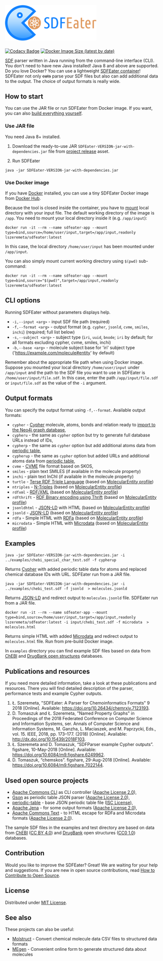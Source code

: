 # <img src="https://raw.githubusercontent.com/lszeremeta/SDFEater/master/logo/SDFEater.png" alt="SDFEater logo" width="300">

[![Codacy Badge](https://app.codacy.com/project/badge/Grade/fc5d5e2e22ce4616a041d97cdf1f3a11)](https://www.codacy.com/gh/lszeremeta/SDFEater/dashboard?utm_source=github.com&amp;utm_medium=referral&amp;utm_content=lszeremeta/SDFEater&amp;utm_campaign=Badge_Grade) [![Docker Image Size (latest by date)](https://img.shields.io/docker/image-size/lszeremeta/sdfeater?label=Docker%20image%20size)](https://hub.docker.com/r/lszeremeta/sdfeater)

[SDF](https://pubs.acs.org/doi/abs/10.1021/ci00007a012) parser written in Java running from the command-line interface (CLI). You don't need to have new Java installed! Java 8 and above are supported. Do you love️ Docker? You can use a lightweight [SDFEater container](https://hub.docker.com/r/lszeremeta/sdfeater)! SDFEater not only ~~eats~~ parse your SDF files but also can add additional data to the output. The choice of output formats is really wide.

## How to start

You can use the JAR file or run SDFEater from Docker image. If you want, you can also [build everything yourself](https://github.com/lszeremeta/SDFEater/wiki/Manual-project-build). 

### Use JAR file

You need Java 8+ installed.

1. Download the ready-to-use JAR `SDFEater-VERSION-jar-with-dependencies.jar` file from [project release](https://github.com/lszeremeta/SDFEater/releases) asset.

2. Run SDFEater

```shell
java -jar SDFEater-VERSION-jar-with-dependencies.jar
```

### Use Docker image

If you have [Docker](https://docs.docker.com/engine/install/) installed, you can use a tiny SDFEater Docker image from [Docker Hub](https://hub.docker.com/r/lszeremeta/sdfeater).

Because the tool is closed inside the container, you have to [mount](https://docs.docker.com/storage/bind-mounts/#start-a-container-with-a-bind-mount) local directory with your input file. The default working directory of the image is `/app`. You need to mount your local directory inside it (e.g. `/app/input`):

```shell
docker run -it --rm --name sdfeater-app --mount type=bind,source=/home/user/input,target=/app/input,readonly lszeremeta/sdfeater:latest
```

In this case, the local directory `/home/user/input` has been mounted under `/app/input`.

You can also simply mount current working directory using `$(pwd)` sub-command:

```shell
docker run -it --rm --name sdfeater-app --mount type=bind,source="$(pwd)",target=/app/input,readonly lszeremeta/sdfeater:latest
```

## CLI options

Running SDFEater without parameters displays help.

* `-i,--input <arg>` - input SDF file path (required)
* `-f,--format <arg>` - output format (e.g. `cypher`, `jsonld`, `cvme`, `smiles`, `inchi`) (required; full list below)
* `-s,--subject <arg>` - subject type (`iri`, `uuid`, `bnode`; `iri` by default; for all formats excluding cypher, cvme, smiles, inchi)
* `-b,--base <arg>` - molecule subject base for 'iri' subject type ('https://example.com/molecule#entity' by default)

Remember about the appropriate file path when using Docker image. Suppose you mounted your local directory `/home/user/input` under `/app/input` and the path to the SDF file you want to use in SDFEater is `/home/user/input/file.sdf`. In this case, enter the path `/app/input/file.sdf` or `input/file.sdf` as the value of the `-i` argument.

## Output formats

You can specify the output format using `-f,--format`. Available output formats:

* `cypher` - [Cypher](https://neo4j.com/developer/cypher-query-language/) molecule, atoms, bonds and relation ready to [import to the Neo4j graph database](https://neo4j.com/developer/kb/export-sub-graph-to-cypher-and-import/),
* `cypheru` - the same as `cypher` option but try to generate full database URLs instead of IDs,
* `cypherp` - the same as `cypher` option but add additional atoms data from [periodic table](https://github.com/lszeremeta/SDFEater/blob/master/src/main/resources/pl/edu/uwb/ii/sdfeater/periodic_table.json),
* `cypherup` - the same as `cypher` option but added URLs and additional atoms data from [periodic table](https://github.com/lszeremeta/SDFEater/blob/master/src/main/resources/pl/edu/uwb/ii/sdfeater/periodic_table.json),
* `cvme` - [CVME](http://cs.aalto.fi/en/current/events/2017-09-22-002/) file format based on SKOS,
* `smiles` - plain text SMILES (if available in the molecule property)
* `inchi` - plain text InChI (if available in the molecule property)
* `turtle` - [Terse RDF Triple Language](https://www.w3.org/TR/turtle/) (based on [MolecularEntity profile](https://bioschemas.org/profiles/MolecularEntity/0.5-RELEASE/))
* `ntriples` - [N-Triples](https://www.w3.org/TR/n-triples/) (based on [MolecularEntity profile](https://bioschemas.org/profiles/MolecularEntity/0.5-RELEASE/))
* `rdfxml` - [RDF/XML](https://www.w3.org/TR/rdf-syntax-grammar/) (based on [MolecularEntity profile](https://bioschemas.org/profiles/MolecularEntity/0.5-RELEASE/))
* `rdfthrift` - [RDF Binary encoding using Thrift](https://afs.github.io/rdf-thrift/rdf-binary-thrift.html) (based on [MolecularEntity profile](https://bioschemas.org/profiles/MolecularEntity/0.5-RELEASE/))
* `jsonldhtml` - [JSON-LD](https://json-ld.org/) with HTML (based on [MolecularEntity profile](https://bioschemas.org/profiles/MolecularEntity/0.5-RELEASE/))
* `jsonld` - [JSON-LD](https://json-ld.org/) (based on [MolecularEntity profile](https://bioschemas.org/profiles/MolecularEntity/0.5-RELEASE/))
* `rdfa` - Simple HTML with [RDFa](http://rdfa.info/) (based on [MolecularEntity profile](https://bioschemas.org/profiles/MolecularEntity/0.5-RELEASE/))
* `microdata` - Simple HTML with [Microdata](https://www.w3.org/TR/microdata/) (based on [MolecularEntity profile](https://bioschemas.org/profiles/MolecularEntity/0.5-RELEASE/))

## Examples

```shell
java -jar SDFEater-VERSION-jar-with-dependencies.jar -i ../examples/chebi_special_char_test.sdf -f cypherup
```

Returns [Cypher](https://neo4j.com/developer/cypher-query-language/) with added periodic table data for atoms and replaced chemical database IDs with URL. SDFEater run from a JAR file.

```shell
java -jar SDFEater-VERSION-jar-with-dependencies.jar -i ../examples/chebi_test.sdf -f jsonld  > molecules.jsonld
```

Returns [JSON-LD](https://json-ld.org/) and redirect output to `molecules.jsonld` file. SDFEater run from a JAR file.

```shell
docker run -it --rm --name sdfeater-app --mount type=bind,source=/home/user/input,target=/app/input,readonly lszeremeta/sdfeater:latest -i input/chebi_test.sdf -f microdata  > molecules.html
```

Returns simple HTML with added [Microdata](https://www.w3.org/TR/microdata/) and redirect output to `molecules.html` file. Run from pre-build Docker image.

In `examples` directory you can find example SDF files based on data from [ChEBI](https://www.ebi.ac.uk/chebi/init.do) and [DrugBank  open structures](https://www.drugbank.ca/releases/latest#open-data) databases.

## Publications and resources

If you need more detailed information, take a look at these publications and resources. There you will find detailed description of the parser, performance tests and example Cypher outputs.

1. Ł. Szeremeta, "SDFEater: A Parser for Chemoinformatics Formats" 9 2018 \[Online]. Available: <https://doi.org/10.26434/chemrxiv.7123193>.
2. D. Tomaszuk and Ł. Szeremeta, "Named Property Graphs" in Proceedings of the 2018 Federated Conference on Computer Science and Information Systems, ser. Annals of Computer Science and Information Systems, M. Ganzha, L. Maciaszek, and M. Paprzycki, Eds., vol. 15. IEEE, 2018, pp. 173–177. (2018) \[Online]. Available: <http://dx.doi.org/10.15439/2018F103>.
3. Ł. Szeremeta and D. Tomaszuk, “SDFParser example Cypher outputs”. figshare, 10-May-2018 \[Online]. Available: <https://doi.org/10.6084/m9.figshare.6249962>.
4. D. Tomaszuk, “chemskos”. figshare, 29-Aug-2018 \[Online]. Available: <https://doi.org/10.6084/m9.figshare.7022144>.

## Used open source projects

* [Apache Commons CLI](https://github.com/apache/commons-cli) as CLI controller ([Apache License 2.0](https://www.apache.org/licenses/LICENSE-2.0)),
* [Gson](https://github.com/google/gson) as periodic table JSON parser ([Apache License 2.0](https://www.apache.org/licenses/LICENSE-2.0)),
* [periodic-table](https://github.com/andrejewski/periodic-table) - base JSON periodic table file ([ISC License](https://choosealicense.com/licenses/isc/)),
* [Apache Jena](https://jena.apache.org/) - for some output formats ([Apache License 2.0](https://www.apache.org/licenses/LICENSE-2.0)),
* [Apache Commons Text](https://commons.apache.org/proper/commons-text/) - to HTML escape for RDFa and Microdata formats ([Apache License 2.0](https://www.apache.org/licenses/LICENSE-2.0)).

The sample SDF files in the examples and test directory are based on data from [ChEBI](https://www.ebi.ac.uk/chebi/init.do) ([CC BY 4.0](https://creativecommons.org/licenses/by/4.0/)) and [DrugBank](https://www.drugbank.ca/releases/latest#open-data) open structures ([CC0 1.0](https://creativecommons.org/publicdomain/zero/1.0/)) databases.

## Contribution

Would you like to improve the SDFEater? Great! We are waiting for your help and suggestions. If you are new in open source contributions, read [How to Contribute to Open Source](https://opensource.guide/how-to-contribute/).

## License

Distributed under [MIT License](https://github.com/lszeremeta/chebi-sdf-parser/blob/master/LICENSE).

## See also

These projects can also be useful:

* [Molstruct](https://github.com/lszeremeta/molstruct) - Convert chemical molecule data CSV files to structured data formats
* [MEgen](https://github.com/lszeremeta/MEgen) - Convenient online form to generate structured data about molecules
